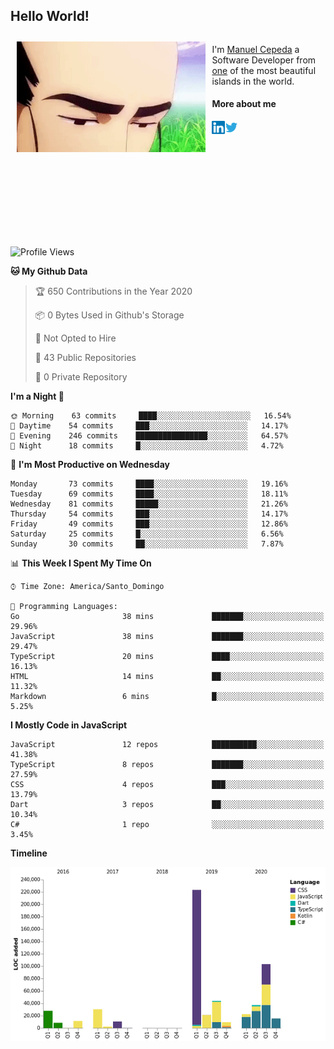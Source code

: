 <h2> Hello World!</h2>

<div style="display:inline-block">
  <img alt="Ah, I see you're a man of culture as well" align="left" width="60%" style="margin: 10px" src="https://raw.githubusercontent.com/mecm1993/mecm1993/master/assets/background.gif">

  I'm [Manuel Cepeda](https://manuelcepeda.dev) a Software Developer from [one](https://en.wikipedia.org/wiki/Dominican_Republic) of the most beautiful islands in the world.

  #### More about me

  <a href="https://www.linkedin.com/in/manuel-cepeda-0336a999/">
    <img align="left" alt="Manuel Cepeda | LinkedIn" width="21px" src="https://raw.githubusercontent.com/mecm1993/mecm1993/master/assets/linkedin.svg" />
  </a>
  <a href="https://twitter.com/mecm1993">
    <img align="left" alt="Manuel Cepeda | Twitter" width="21px" src="https://raw.githubusercontent.com/mecm1993/mecm1993/master/assets/twitter.svg" />
  </a>
  <br />
  <br />
  <br />
  <br />
  <br />
  <br />
  <br />
  <br />
  <br />
  <br />
  <br />
</div>

<!--START_SECTION:waka-->
![Profile Views](http://img.shields.io/badge/Profile%20Views-0-blue)

**🐱 My Github Data** 

> 🏆 650 Contributions in the Year 2020
 > 
> 📦 0 Bytes Used in Github's Storage 
 > 
> 🚫 Not Opted to Hire
 > 
> 📜 43 Public Repositories
 > 
> 🔑 0 Private Repository 
 > 
**I'm a Night 🦉** 

```text
🌞 Morning    63 commits     ████░░░░░░░░░░░░░░░░░░░░░   16.54% 
🌆 Daytime    54 commits     ███░░░░░░░░░░░░░░░░░░░░░░   14.17% 
🌃 Evening    246 commits    ████████████████░░░░░░░░░   64.57% 
🌙 Night      18 commits     █░░░░░░░░░░░░░░░░░░░░░░░░   4.72%

```
📅 **I'm Most Productive on Wednesday** 

```text
Monday       73 commits     ████░░░░░░░░░░░░░░░░░░░░░   19.16% 
Tuesday      69 commits     ████░░░░░░░░░░░░░░░░░░░░░   18.11% 
Wednesday    81 commits     █████░░░░░░░░░░░░░░░░░░░░   21.26% 
Thursday     54 commits     ███░░░░░░░░░░░░░░░░░░░░░░   14.17% 
Friday       49 commits     ███░░░░░░░░░░░░░░░░░░░░░░   12.86% 
Saturday     25 commits     █░░░░░░░░░░░░░░░░░░░░░░░░   6.56% 
Sunday       30 commits     ██░░░░░░░░░░░░░░░░░░░░░░░   7.87%

```


📊 **This Week I Spent My Time On** 

```text
⌚︎ Time Zone: America/Santo_Domingo

💬 Programming Languages: 
Go                       38 mins             ███████░░░░░░░░░░░░░░░░░░   29.96% 
JavaScript               38 mins             ███████░░░░░░░░░░░░░░░░░░   29.47% 
TypeScript               20 mins             ████░░░░░░░░░░░░░░░░░░░░░   16.13% 
HTML                     14 mins             ██░░░░░░░░░░░░░░░░░░░░░░░   11.32% 
Markdown                 6 mins              █░░░░░░░░░░░░░░░░░░░░░░░░   5.25%

```

**I Mostly Code in JavaScript** 

```text
JavaScript               12 repos            ██████████░░░░░░░░░░░░░░░   41.38% 
TypeScript               8 repos             ███████░░░░░░░░░░░░░░░░░░   27.59% 
CSS                      4 repos             ███░░░░░░░░░░░░░░░░░░░░░░   13.79% 
Dart                     3 repos             ██░░░░░░░░░░░░░░░░░░░░░░░   10.34% 
C#                       1 repo              ░░░░░░░░░░░░░░░░░░░░░░░░░   3.45%

```


**Timeline**

![Chart not found](https://github.com/mecm1993/mecm1993/blob/master/charts/bar_graph.png) 


<!--END_SECTION:waka-->